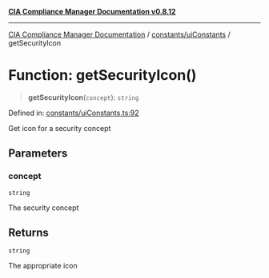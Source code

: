 [**CIA Compliance Manager Documentation v0.8.12**](../../../README.md)

***

[CIA Compliance Manager Documentation](../../../modules.md) / [constants/uiConstants](../README.md) / getSecurityIcon

# Function: getSecurityIcon()

> **getSecurityIcon**(`concept`): `string`

Defined in: [constants/uiConstants.ts:92](https://github.com/Hack23/cia-compliance-manager/blob/e7811142a771ec75716a7ce3a0d60f18cb91cd06/src/constants/uiConstants.ts#L92)

Get icon for a security concept

## Parameters

### concept

`string`

The security concept

## Returns

`string`

The appropriate icon
